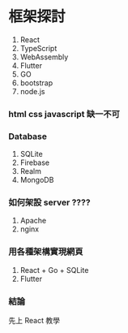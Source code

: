 # 框架探討 
1. React
2. TypeScript
3. WebAssembly
4. Flutter
5. GO
6. bootstrap
7. node.js

### html css javascript 缺一不可

### Database
1. SQLite
2. Firebase
3. Realm
4. MongoDB


### 如何架設 server ????
1. Apache
2. nginx



### 用各種架構實現網頁
1. React + Go + SQLite
2. Flutter



### 結論
先上 React 教學

